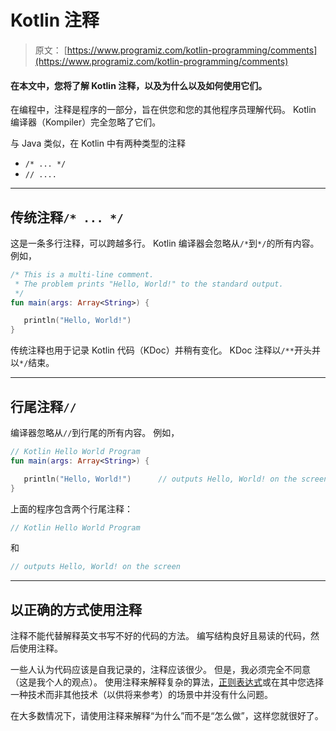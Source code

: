 # Kotlin 注释

> 原文： [https://www.programiz.com/kotlin-programming/comments](https://www.programiz.com/kotlin-programming/comments)

#### 在本文中，您将了解 Kotlin 注释，以及为什么以及如何使用它们。

在编程中，注释是程序的一部分，旨在供您和您的其他程序员理解代码。 Kotlin 编译器（Kompiler）完全忽略了它们。

与 Java 类似，在 Kotlin 中有两种类型的注释

*   `/* ... */`
*   `// ....`

* * *

## 传统注释`/* ... */`

这是一条多行注释，可以跨越多行。 Kotlin 编译器会忽略从`/*`到`*/`的所有内容。 例如，

```kt
/* This is a multi-line comment.
 * The problem prints "Hello, World!" to the standard output.
 */
fun main(args: Array<String>) {

   println("Hello, World!")
}
```

传统注释也用于记录 Kotlin 代码（KDoc）并稍有变化。 KDoc 注释以`/**`开头并以`*/`结束。

* * *

## 行尾注释`//`

编译器忽略从`//`到行尾的所有内容。 例如，

```kt
// Kotlin Hello World Program
fun main(args: Array<String>) {

   println("Hello, World!")      // outputs Hello, World! on the screen
}
```

上面的程序包含两个行尾注释：

```kt
// Kotlin Hello World Program
```

和

```kt
// outputs Hello, World! on the screen
```

* * *

## 以正确的方式使用注释

<section>

注释不能代替解释英文书写不好的代码的方法。 编写结构良好且易读的代码，然后使用注释。

一些人认为代码应该是自我记录的，注释应该很少。 但是，我必须完全不同意（这是我个人的观点）。 使用注释来解释复杂的算法，[正则表达式](http://www.rexegg.com/)或在其中您选择一种技术而非其他技术（以供将来参考）的场景中并没有什么问题。

在大多数情况下，请使用注释来解释“为什么”而不是“怎么做”，这样您就很好了。

</section>